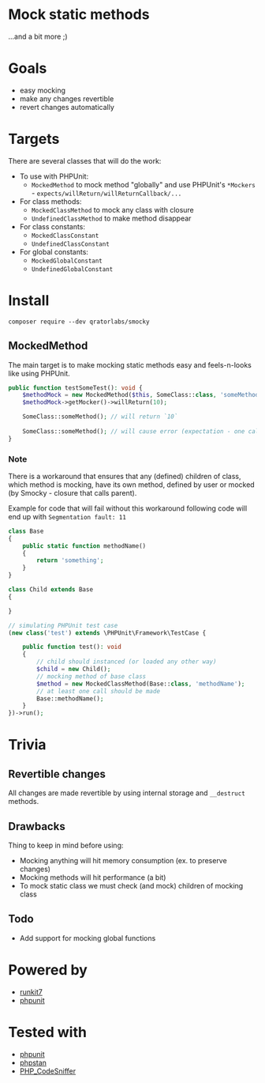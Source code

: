 # Mock static methods

...and a bit more ;)

# Goals

- easy mocking
- make any changes revertible
- revert changes automatically

# Targets

There are several classes that will do the work:

- To use with PHPUnit:
  - `MockedMethod` to mock method "globally" and use PHPUnit's `*Mockers` - `expects/willReturn/willReturnCallback/...`
- For class methods:
  - `MockedClassMethod` to mock any class with closure
  - `UndefinedClassMethod` to make method disappear
- For class constants:
  - `MockedClassConstant`
  - `UndefinedClassConstant`
- For global constants:
  - `MockedGlobalConstant`
  - `UndefinedGlobalConstant`

# Install

```shell
composer require --dev qratorlabs/smocky
```

## MockedMethod

The main target is to make mocking static methods easy and feels-n-looks like using PHPUnit.

```php
public function testSomeTest(): void {
    $methodMock = new MockedMethod($this, SomeClass::class, 'someMethod', once());
    $methodMock->getMocker()->willReturn(10);

    SomeClass::someMethod(); // will return `10`
    
    SomeClass::someMethod(); // will cause error (expectation - one call)
}
```

### Note

There is a workaround that ensures that any (defined) children of class, which method is mocking, have its own method,
defined by user or mocked (by Smocky - closure that calls parent).

Example for code that will fail without this workaround following code will end up with `Segmentation fault: 11`

```php
class Base
{
    public static function methodName()
    {
        return 'something';
    }
}

class Child extends Base
{

}

// simulating PHPUnit test case
(new class('test') extends \PHPUnit\Framework\TestCase {

    public function test(): void
    {
        // child should instanced (or loaded any other way)
        $child = new Child();
        // mocking method of base class
        $method = new MockedClassMethod(Base::class, 'methodName');
        // at least one call should be made
        Base::methodName();
    }
})->run();
```

# Trivia

## Revertible changes

All changes are made revertible by using internal storage and `__destruct` methods.

## Drawbacks

Thing to keep in mind before using:

- Mocking anything will hit memory consumption (ex. to preserve changes)
- Mocking methods will hit performance (a bit)
- To mock static class we must check (and mock) children of mocking class

## Todo

- Add support for mocking global functions

# Powered by

- [runkit7](https://github.com/runkit7/runkit7)
- [phpunit](https://github.com/sebastianbergmann/phpunit)

# Tested with

- [phpunit](https://github.com/sebastianbergmann/phpunit)
- [phpstan](https://github.com/phpstan/phpstan)
- [PHP_CodeSniffer](https://github.com/squizlabs/PHP_CodeSniffer)
